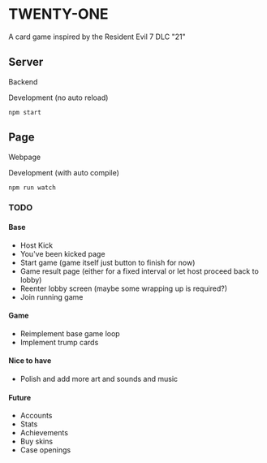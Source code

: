 # TWENTY-ONE
A card game inspired by the Resident Evil 7 DLC "21"

## Server
Backend

Development (no auto reload)
```
npm start
```

## Page
Webpage

Development (with auto compile)
```
npm run watch
```

### TODO
#### Base
- Host Kick
- You've been kicked page
- Start game (game itself just button to finish for now)
- Game result page (either for a fixed interval or let host proceed back to lobby)
- Reenter lobby screen (maybe some wrapping up is required?)
- Join running game

#### Game
- Reimplement base game loop
- Implement trump cards

#### Nice to have
- Polish and add more art and sounds and music

#### Future
- Accounts
- Stats
- Achievements
- Buy skins
- Case openings
